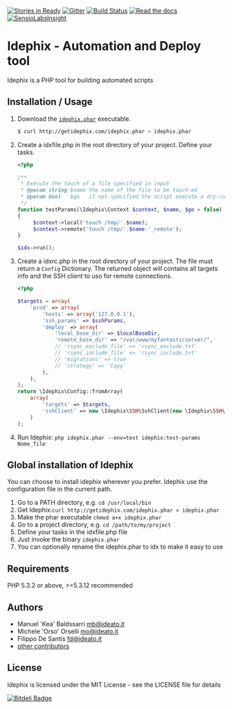 [![Stories in Ready](https://badge.waffle.io/ideatosrl/Idephix.png?label=backlog&title=Get%20Involved)](https://waffle.io/ideatosrl/Idephix)
[![Gitter](https://badges.gitter.im/ideatosrl/Idephix.svg)](https://gitter.im/ideatosrl/Idephix?utm_source=badge&utm_medium=badge&utm_campaign=pr-badge)
[![Build Status](https://travis-ci.org/ideatosrl/Idephix.svg)](https://travis-ci.org/ideatosrl/Idephix)
[![Read the docs](https://img.shields.io/badge/docs-latest-brightgreen.svg?style=flat)](http://idephix.readthedocs.io/en/latest/)
[![SensioLabsInsight](https://insight.sensiolabs.com/projects/47596bd6-4ac9-4314-b79a-1f2e50292c1f/mini.png)](https://insight.sensiolabs.com/projects/47596bd6-4ac9-4314-b79a-1f2e50292c1f)

Idephix - Automation and Deploy tool
====================================

Idephix is a PHP tool for building automated scripts

Installation / Usage
--------------------

1. Download the [`idephix.phar`](http://getidephix.com/idephix.phar) executable.

    ``` sh
    $ curl http://getidephix.com/idephix.phar > idephix.phar
    ```


2. Create a idxfile.php in the root directory of your project. Define your tasks.

    ```php
    <?php
    
    /**
     * Execute the touch of a file specified in input
     * @param string $name the name of the file to be touch-ed
     * @param bool   $go   if not specified the script execute a dry-run
     */
    function testParams(\Idephix\Context $context, $name, $go = false)
    {
         $context->local('touch /tmp/'.$name);
         $context->remote('touch /tmp/'.$name.'_remote');
    }

    $idx->run();

    ```
    
3. Create a idxrc.php in the root directory of your project. The file must return a `Config` Dictionary. 
The returned object will contains all targets info and the SSH client to uso for remote
connections.

    ```php
    <?php 
 
    $targets = array(
        'prod' => array(
            'hosts' => array('127.0.0.1'),
            'ssh_params' => $sshParams,
            'deploy' => array(
                'local_base_dir' => $localBaseDir,
                'remote_base_dir' => "/var/www/myfantasticserver/",
                // 'rsync_exclude_file' => 'rsync_exclude.txt'
                // 'rsync_include_file' => 'rsync_include.txt'
                // 'migrations' => true
                // 'strategy' => 'Copy'
            ),
        ),
    );
    return \Idephix\Config::fromArray(
        array(
            'targets' => $targets, 
            'sshClient' => new \Idephix\SSH\SshClient(new \Idephix\SSH\CLISshProxy())
        )
    );
    ```

4. Run Idephix: `php idephix.phar --env=test idephix:test-params Nome_file`

Global installation of Idephix
----------------------------------------

You can choose to install idephix wherever you prefer. Idephix use the configuration file in the current path.

1. Go to a PATH directory, e.g. `cd /usr/local/bin`
2. Get Idephix:`curl http://getidephix.com/idephix.phar > idephix.phar`
3. Make the phar executable `chmod a+x idephix.phar`
4. Go to a project directory, e.g. `cd /path/to/my/project`
5. Define your tasks in the idxfile.php file
5. Just invoke the binary `idephix.phar`
6. You can optionally rename the idephix.phar to idx to make it easy to use

Requirements
------------

PHP 5.3.2 or above, >=5.3.12 recommended

Authors
-------

* Manuel 'Kea' Baldssarri <mb@ideato.it>
* Michele 'Orso' Orselli <mo@ideato.it>
* Filippo De Santis <fd@ideato.it>
* [other contributors](https://github.com/ideatosrl/idephix/graphs/contributors)

License
-------

Idephix is licensed under the MIT License - see the LICENSE file for details


[![Bitdeli Badge](https://d2weczhvl823v0.cloudfront.net/ideatosrl/idephix/trend.png)](https://bitdeli.com/free "Bitdeli Badge")


